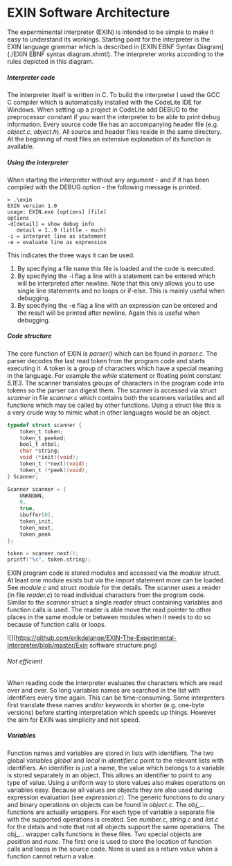 # EXIN Software Architecture

The expermimental interpreter (EXIN) is intended to be simple to make it easy to understand its workings. Starting point for the interpreter is the EXIN language grammar which is described in [EXIN EBNF Syntax Diagram](./EXIN EBNF syntax diagram.xhmtl). The interpreter works according to the rules depicted in this diagram.
##### Interpreter code
The interpreter itself is written in C. To build the interpreter I used the GCC C compiler which is automatically installed with the CodeLite IDE for Windows. When setting up a project in CodeLite add DEBUG to the preprocessor constant if you want the interpreter to be able to print debug information. Every source code file has an accompanying header file (e.g. *object.c*, *object.h*). All source and header files reside in the same directory. At the beginning of most files an extensive explanation of its function is available.
##### Using the interpreter
When starting the interpreter without any argument - and if it has been compiled with the DEBUG option - the following message is printed.
```
> .\exin
EXIN version 1.0
usage: EXIN.exe [options] [file]
options
-d[detail] = show debug info
   detail = 1..9 (little - much)
-i = interpret line as statement
-e = evaluate line as expression
 ```
This indicates the three ways it can be used.
1. By specifying a file name this file is loaded and the code is executed.
2. By specifying the -i flag a line with a statement can be entered which will be interpreted after newline. Note that this only allows you to use single line statements and no loops or if-else. This is mainly useful when debugging.
3. By specifying the -e flag a line with an expression can be entered and the result will be printed after newline. Again this is useful when debugging.

##### Code structure
The core function of EXIN is *parser()* which can be found in *parser.c*. The parser decodes the last read token from the program code and starts executing it. A token is a group of characters which have a special meaning in the language. For example the *while* statement or floating point constant *5.1E3*. The scanner translates groups of characters in the program code into tokens so the parser can digest them. The scanner is accessed via struct *scanner* in file *scanner.c* which contains both the scanners variables and all functions which may be called by other functions. Using a struct like this is a very crude way to mimic what in other languages would be an object.
``` C
typedef struct scanner {
	token_t	token;
	token_t peeked;
	bool_t atbol;
	char *string;
	void (*init)(void);
	token_t (*next)(void);
	token_t (*peek)(void);
} Scanner;

Scanner scanner = {
	UNKNOWN,
	0,
	true,
	&buffer[0],
	token_init,
	token_next,
	token_peek
};

token = scanner.next();
printf("%s", token.string);
```
EXIN program code is stored modules and accessed via the *module* struct. At least one module exists but via the *import* statement more can be loaded. See *module.c* and struct *module* for the details.
The scanner uses a reader (in file *reader.c*) to read individual characters from the program code. Similar to the *scanner* struct a single *reader* struct containing variables and function calls is used. The reader is able move the read pointer to other places in the same module or between modules when it needs to do so because of function calls or loops.

![](https://github.com/erikdelange/EXIN-The-Experimental-Interpreter/blob/master/Exin software structure.png)

###### Not efficient
When reading code the interpreter evaluates the characters which are read over and over. So long variables names are searched in the list with identifiers every time again. This can be time-consuming. Some interpreters first translate these names and/or keywords in shorter (e.g. one-byte versions) before starting interpretation which speeds up things. However the aim for EXIN was simplicity and not speed.
##### Variables
Function names and variables are stored in lists with identifiers. The two global variables *global* and *local* in *identifier.c* point to the relevant lists with identifiers.
An identifier is just a name, the value which belongs to a variable is stored separately in an object. This allows an identifier to point to any type of value. Using a uniform way to store values also makes operations on variables easy. Because all values are objects they are also used during expression evaluation (see *expression.c*). The generic functions to do unary and binary operations on objects can be found in *object.c*. The *obj_...* functions are actually wrappers. For each type of variable a separate file with the supported operations is created. See *number.c*, *string.c* and *list.c* for the detals and note that not all objects support the same operations. The obj_... wrapper calls functions in these files.
Two special objects are *position* and *none*. The first one is used to store the location of function calls and loops in the source code. None is used as a return value when a function cannot return a value.
